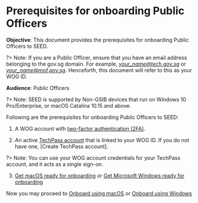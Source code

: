 # Prerequisites for onboarding Public Officers

**Objective**: This document provides the prerequisites for onboarding Public Officers to SEED.

?> Note: If you are a Public Officer, ensure that you have an email address belonging to the gov.sg domain. For example, *your_name@tech.gov.sg* or *your_name@mof.gov.sg*. Henceforth, this document will refer to this as your WOG ID.

**Audience**: Public Officers

?> Note: SEED is supported by Non-GSIB devices that run on Windows 10 Pro/Enterprise, or macOS Catalina 10.15 and above.

Following are the prerequisites for onboarding Public Officers to SEED:

1.  A WOG account with [two-factor authentication (2FA)](https://account.activedirectory.windowsazure.com/Proofup.aspx).

2. An active [TechPass account](https://docs.developer.tech.gov.sg/docs/techpass-documentation/#/onboard?id=public-officer) that is linked to your WOG ID. If you do not have one, [Create TechPass account].

?> Note: You can use your WOG account credentials for your TechPass account, and it acts as a single sign-on.

3. [Get macOS ready for onboarding](seed-pre-onboarding-clean-up-instructions-for-macos) or [Get Microsoft Windows ready for onboarding](seed-pre-onboarding-clean-up-instructions-for-windows)

 Now you may proceed to [Onboard using macOS](seed-onboarding-instructions-for-macos) or [Onboard using Windows](seed-onboarding-instructions-windows)
